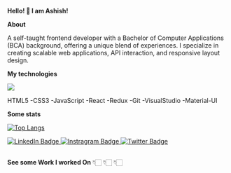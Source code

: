**Hello! 👋 I am Ashish!**

**About**

A self-taught frontend developer with a Bachelor of Computer Applications (BCA) background, offering a unique blend of experiences. I specialize in creating scalable web applications, API interaction, and responsive layout design.

**My technologies**

<p align="left">
  <a href="https://skillicons.dev">
    <img src="https://skillicons.dev/icons?i=html,css,js,react,redux,git,visualstudio,materialui" />
  </a>
</p>


HTML5 -CSS3 -JavaScript -React -Redux -Git -VisualStudio -Material-UI 


**Some stats**

  [![Top Langs](https://github-readme-stats-git-masterrstaa-rickstaa.vercel.app/api/top-langs/?username=ashish4497)](https://github.com/ashish4497/github-readme-stats)



<div id="badges">
  <a href="https://www.linkedin.com/in/ashish-sharma-693240165/">
    <img src="https://img.shields.io/badge/LinkedIn-blue?style=for-the-badge&logo=linkedin&logoColor=white" alt="LinkedIn Badge"/>
  </a>
  <a href="https://www.instagram.com/ashishvashisht._/?igsh=MXdmejZyZTg4Y3k1cA%3D%3D">
    <img src="https://img.shields.io/badge/Instagram-red?style=for-the-badge&logo=youtube&logoColor=white" alt="Instragram Badge"/>
  </a>
  <a href="https://twitter.com/Ashish4497">
    <img src="https://img.shields.io/badge/Twitter-blue?style=for-the-badge&logo=twitter&logoColor=white" alt="Twitter Badge"/>
  </a>
</div>
<br/>


**See some Work I worked On**
👇🏻 👇🏻 👇🏻
